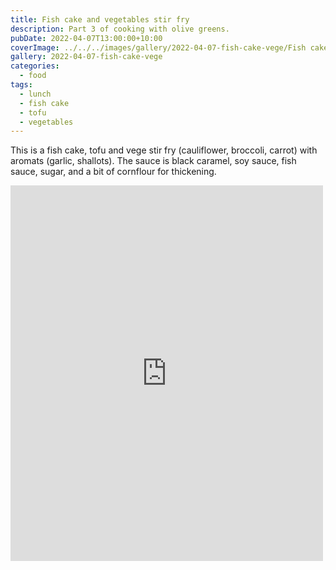 ```yaml
---
title: Fish cake and vegetables stir fry
description: Part 3 of cooking with olive greens.
pubDate: 2022-04-07T13:00:00+10:00
coverImage: ../../../images/gallery/2022-04-07-fish-cake-vege/Fish cake and vege stir fry (3).jpeg
gallery: 2022-04-07-fish-cake-vege
categories:
  - food
tags:
  - lunch
  - fish cake
  - tofu
  - vegetables
---
```


This is a fish cake, tofu and vege stir fry (cauliflower, broccoli, carrot)
with aromats (garlic, shallots). The sauce is black caramel, soy sauce, fish sauce, sugar, and a bit of cornflour for thickening.

<iframe src="https://www.facebook.com/plugins/post.php?href=https%3A%2F%2Fwww.facebook.com%2Fchris1.tham%2Fposts%2Fpfbid0XWycWPNhQfVY3U9nrVSfkJUhk9rQ9xuZsSXMiyPKNr9UtJ9XYURGP8TbsV3HPd9Jl&show_text=true&width=500" width="500" height="601" style="border:none;overflow:hidden" scrolling="no" frameborder="0" allowfullscreen="true" allow="autoplay; clipboard-write; encrypted-media; picture-in-picture; web-share"></iframe>
